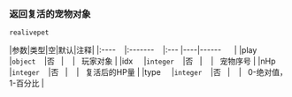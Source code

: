 ### 返回复活的宠物对象
`realivepet`

|参数|类型|空|默认|注释|
|:----    |:-------    |:--- |----|------      |
|play     |`object`    |否   |    |   玩家对象 |
|idx     |`integer`    |否   |    |   宠物序号 |
|nHp     |`integer`    |否   |    |   复活后的HP量 |
|type     |`integer`    |否   |    |   0-绝对值，1-百分比 |

